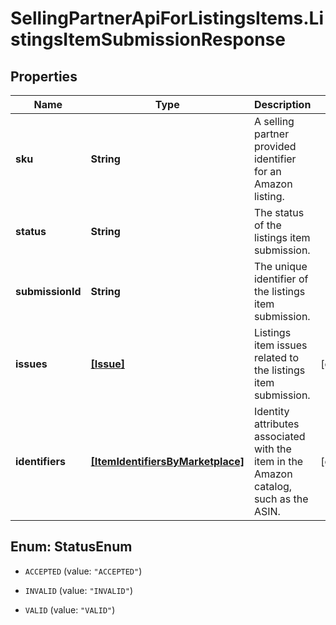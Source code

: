 # SellingPartnerApiForListingsItems.ListingsItemSubmissionResponse

## Properties

Name | Type | Description | Notes
------------ | ------------- | ------------- | -------------
**sku** | **String** | A selling partner provided identifier for an Amazon listing. | 
**status** | **String** | The status of the listings item submission. | 
**submissionId** | **String** | The unique identifier of the listings item submission. | 
**issues** | [**[Issue]**](Issue.md) | Listings item issues related to the listings item submission. | [optional] 
**identifiers** | [**[ItemIdentifiersByMarketplace]**](ItemIdentifiersByMarketplace.md) | Identity attributes associated with the item in the Amazon catalog, such as the ASIN. | [optional] 



## Enum: StatusEnum


* `ACCEPTED` (value: `"ACCEPTED"`)

* `INVALID` (value: `"INVALID"`)

* `VALID` (value: `"VALID"`)




